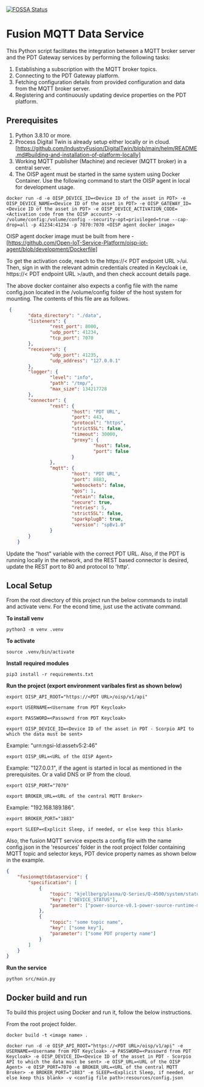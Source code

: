 [![FOSSA Status](https://app.fossa.com/api/projects/git%2Bgithub.com%2FIndustryFusion%2Ffusionmqttdataservice.svg?type=shield&issueType=license)](https://app.fossa.com/projects/git%2Bgithub.com%2FIndustryFusion%2Ffusionmqttdataservice?ref=badge_shield&issueType=license)


# Fusion MQTT Data Service

This Python script facilitates the integration between a MQTT broker server and the PDT Gateway services by performing the following tasks:

1. Establishing a subscription with the MQTT broker topics.
2. Connecting to the PDT Gateway platform.
3. Fetching configuration details from provided configuration and data from the MQTT broker server.
4. Registering and continuously updating device properties on the PDT platform.

## Prerequisites

1. Python 3.8.10 or more.
2. Process Digital Twin is already setup either locally or in cloud. [https://github.com/IndustryFusion/DigitalTwin/blob/main/helm/README.md#building-and-installation-of-platform-locally]
3. Working MQTT publisher (Machine) and reciever (MQTT broker) in a central server.
4. The OISP agent must be started in the same system using Docker Container. Use the following command to start the OISP agent in local for development usage.

`docker run -d -e OISP_DEVICE_ID=<Device ID of the asset in PDT> -e OISP_DEVICE_NAME=<Device ID of the asset in PDT> -e OISP_GATEWAY_ID=<Device ID of the asset in PDT> -e OISP_DEVICE_ACTIVATION_CODE=<Activation code from the OISP account> -v /volume/config:/volume/config --security-opt=privileged=true --cap-drop=all -p 41234:41234 -p 7070:7070 <OISP agent docker image>`

OISP agent docker image must be built from here - [https://github.com/Open-IoT-Service-Platform/oisp-iot-agent/blob/development/Dockerfile]

To get the activation code, reach to the https://< PDT endpoint URL >/ui. Then, sign in with the relevant admin  credentials created in Keycloak i.e, https://< PDT endpoint URL >/auth, and then check account details page.

The above docker container also expects a config file with the name config.json located in the /volume/config folder of the host system for mounting. The contents of this file are as follows.

```json
 {
        "data_directory": "./data",
        "listeners": {
                "rest_port": 8000,
                "udp_port": 41234,
                "tcp_port": 7070
        },
        "receivers": {
                "udp_port": 41235,
                "udp_address": "127.0.0.1"
        },
        "logger": {
                "level": "info",
                "path": "/tmp/",
                "max_size": 134217728
        },
        "connector": {
                "rest": {
                        "host": "PDT URL",
                        "port": 443,
                        "protocol": "https",
                        "strictSSL": false,
                        "timeout": 30000,
                        "proxy": {
                                "host": false,
                                "port": false
                        }
                },
                "mqtt": {
                        "host": "PDT URL",
                        "port": 8883,
                        "websockets": false,
                        "qos": 1,
                        "retain": false,
                        "secure": true,
                        "retries": 5,
                        "strictSSL": false,
                        "sparkplugB": true,
                        "version": "spBv1.0"        
                }
        }
    }
```

Update the "host" variable with the correct PDT URL. Also, if the PDT is running locally in the network, and the REST based connector is desired, update the REST port to 80 and protocol to 'http'.


## Local Setup

From the root directory of this project run the below commands to install and activate venv. For the econd time, just use the activate command.

**To install venv**

`python3 -m venv .venv`

**To activate**

`source .venv/bin/activate`

**Install required modules**

`pip3 install -r requirements.txt`

**Run the project (export environment varibales first as shown below)**

`export OISP_API_ROOT="https://<PDT URL>/oisp/v1/api"`

`export USERNAME=<Username from PDT Keycloak>`

`export PASSWORD=<Passowrd from PDT Keycloak>`

`export OISP_DEVICE_ID=<Device ID of the asset in PDT - Scorpio API to which the data must be sent>`

Example: "urn:ngsi-ld:assetv5:2:46"


`export OISP_URL=<URL of the OISP Agent>`

Example: "127.0.0.1", if the agent is started in local as mentioned in the prerequisites. Or a valid DNS or IP from the cloud.


`export OISP_PORT="7070"`

`export BROKER_URL=<URL of the central MQTT Broker>`

Example: "192.168.189.186".


`export BROKER_PORT="1883"`

`export SLEEP=<Explicit Sleep, if needed, or else keep this blank>`

Also, the fusion MQTT service expects a config file with the name config.json in the 'resources' folder in the root project folder containing MQTT topic and selector keys, PDT device property names as shown below in the example.

```json
{
    "fusionmqttdataservice": {
        "specification": [
            {
                "topic": "kjellberg/plasma/Q-Series/Q-4500/system/status/qunit/json",
                "key": ["DEVICE_STATUS"],
                "parameter": ["power-source-v0.1-power-source-runtime-machine-state"]
            },
            {
                "topic": "some topic name",
                "key": ["some key"],
                "parameter": ["some PDT property name"]
            }
        ]
    }
}
```

**Run the service**

`python src/main.py`


## Docker build and run

To build this project using Docker and run it, follow the below instructions.

From the root project folder.

`docker build -t <image name> .`

`docker run -d -e OISP_API_ROOT="https://<PDT URL>/oisp/v1/api" -e USERNAME=<Username from PDT Keycloak> -e PASSWORD=<Passowrd from PDT Keycloak> -e OISP_DEVICE_ID=<Device ID of the asset in PDT - Scorpio API to which the data must be sent> -e OISP_URL=<URL of the OISP Agent> -e OISP_PORT=7070 -e BROKER_URL=<URL of the central MQTT Broker> -e BROKER_PORT="1883" -e SLEEP=<Explicit Sleep, if needed, or else keep this blank> -v <config file path>:resources/config.json`